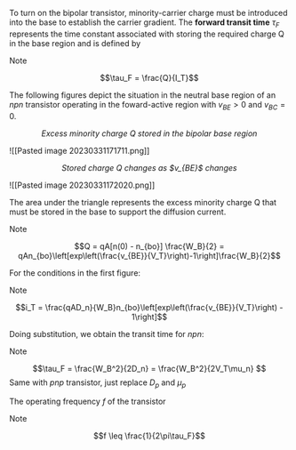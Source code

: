 To turn on the bipolar transistor, minority-carrier charge must be introduced into the base to establish the carrier gradient.
The **forward transit time** $\tau_F$ represents the time constant associated with storing the required charge Q in the base region and is defined by
>[!note]
>$$\tau_F = \frac{Q}{I_T}$$

The following figures depict the situation in the neutral base region of an *npn* transistor operating in the foward-active region with $v_{BE} > 0$ and $v_{BC} = 0$.

<center><em>Excess minority charge Q stored in the bipolar base region</em></center>

![[Pasted image 20230331171711.png]]

<center><em>Stored charge Q changes as $v_{BE}$ changes</em></center>

![[Pasted image 20230331172020.png]]

The area under the triangle represents the excess minority charge Q that must be stored in the base to support the diffusion current.

>[!note]
>$$Q = qA[n(0) - n_{bo}] \frac{W_B}{2} = qAn_{bo}\left[exp\left(\frac{v_{BE}}{V_T}\right)-1\right]\frac{W_B}{2}$$

For the conditions in the first figure:

>[!note]
>$$i_T = \frac{qAD_n}{W_B}n_{bo}\left[exp\left(\frac{v_{BE}}{V_T}\right) - 1\right]$$

Doing substitution, we obtain the transit time for *npn*:

>[!note]
>$$\tau_F = \frac{W_B^2}{2D_n} = \frac{W_B^2}{2V_T\mu_n} $$
> Same with *pnp* transistor, just replace $D_p$ and $\mu_p$

The operating frequency $f$ of the transistor

>[!note]
>$$f \leq \frac{1}{2\pi\tau_F}$$